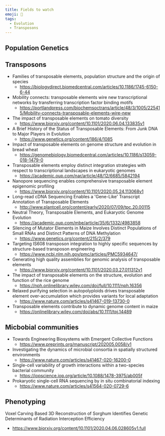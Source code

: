 ```yaml
---
title: Fields to watch
emoji: 🌳
tags:
  - Evolution
  - Transposons
---
```


## Population Genetics

## Transposons
* Families of transposable elements, population structure and the origin of species
  - https://biologydirect.biomedcentral.com/articles/10.1186/1745-6150-6-44
* Mobility connects: transposable elements wire new transcriptional networks by transferring transcription factor binding motifs
    - https://portlandpress.com/biochemsoctrans/article/48/3/1005/225415/Mobility-connects-transposable-elements-wire-new
* The impact of transposable elements on tomato diversity
  - https://www.biorxiv.org/content/10.1101/2020.06.04.133835v1
* A Brief History of the Status of Transposable Elements: From Junk DNA to Major Players in Evolution
  - https://www.genetics.org/content/186/4/1085
* Impact of transposable elements on genome structure and evolution in bread wheat
  - https://genomebiology.biomedcentral.com/articles/10.1186/s13059-018-1479-0
* Transposable elements employ distinct integration strategies with respect to transcriptional landscapes in eukaryotic genomes 
  - https://academic.oup.com/nar/article/48/12/6685/5842194
* Nanopore sequencing enables comprehensive transposable element epigenomic profiling
  - https://www.biorxiv.org/content/10.1101/2020.05.24.113068v1
* Long-read cDNA Sequencing Enables a 'Gene-Like' Transcript Annotation of Transposable Elements
  - http://www.plantcell.org/content/early/2020/07/09/tpc.20.00115
* Neutral Theory, Transposable Elements, and Eukaryotic Genome Evolution
  - https://academic.oup.com/mbe/article/35/6/1332/4983858
* Silencing of Mutator Elements in Maize Involves Distinct Populations of Small RNAs and Distinct Patterns of DNA Methylation
  - https://www.genetics.org/content/215/2/379
* Targeting IS608 transposon integration to highly specific sequences by structure-based transposon engineering
  - https://www.ncbi.nlm.nih.gov/pmc/articles/PMC5934647/
* Generating high quality assemblies for genomic analysis of transposable elements
  - https://www.biorxiv.org/content/10.1101/2020.03.27.011312v1
* The impact of transposable elements on the structure, evolution and function of the rice genome
  - https://nph.onlinelibrary.wiley.com/doi/full/10.1111/nph.16356
* Relaxed purifying selection in autopolyploids drives transposable element over-accumulation which provides variants for local adaptation
  - https://www.nature.com/articles/s41467-019-13730-0
* Transposable elements contribute to dynamic genome content in maize
  - https://onlinelibrary.wiley.com/doi/abs/10.1111/tpj.14489 

## Micbobial communities
* Towards Engineering Biosystems with Emergent Collective Functions
  - https://www.preprints.org/manuscript/202005.0058/v1
* Investigating the dynamics of microbial consortia in spatially structured environments
  - https://www.nature.com/articles/s41467-020-16200-0
* Single-cell variability of growth interactions within a two-species bacterial community
  - https://iopscience.iop.org/article/10.1088/1478-3975/ab005f
* Prokaryotic single-cell RNA sequencing by in situ combinatorial indexing
  - https://www.nature.com/articles/s41564-020-0729-6

## Phenotyping
Voxel Carving Based 3D Reconstruction of Sorghum Identifies Genetic Determinants of Radiation Interception Efficiency
  - https://www.biorxiv.org/content/10.1101/2020.04.06.028605v1.full